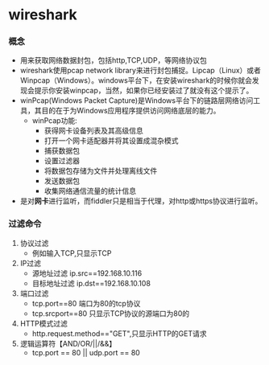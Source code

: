 # wireshark
### 概念
* 用来获取网络数据封包，包括http,TCP,UDP，等网络协议包
* wireshark使用pcap network library来进行封包捕捉。Lipcap（Linux）或者Winpcap（Windows）。windows平台下，在安装wireshark的时候你就会发现会提示你安装winpcap，当然，如果你已经安装过了就没有这个提示了。
* winPcap(Windows Packet Capture)是Windows平台下的链路层网络访问工具，其目的在于为Windows应用程序提供访问网络底层的能力。
  * winPcap功能:
    * 获得网卡设备列表及其高级信息
    * 打开一个网卡适配器并将其设置成混杂模式
    * 捕获数据包
    * 设置过滤器
    * 将数据包存储为文件并处理离线文件
    * 发送数据包
    * 收集网络通信流量的统计信息
* 是对**网卡**进行监听，而fiddler只是相当于代理，对http或https协议进行监听。
### 过滤命令
1. 协议过滤
   * 例如输入TCP,只显示TCP
2. IP过滤
   * 源地址过滤 ip.src==192.168.10.116
   * 目标地址过滤 ip.dst==192.168.10.108
3. 端口过滤
   * tcp.port==80 端口为80的tcp协议
   * tcp.srcport==80 只显示TCP协议的源端口为80的
4. HTTP模式过滤
   * http.request.method=="GET",只显示HTTP的GET请求
5. 逻辑运算符【AND/OR/||/&&】
   * tcp.port == 80 || udp.port == 80